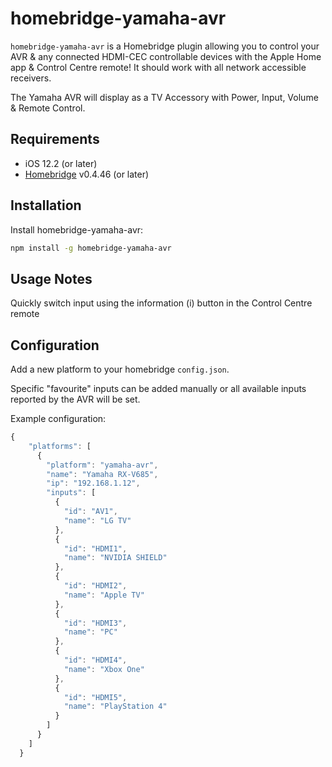 # homebridge-yamaha-avr

`homebridge-yamaha-avr` is a Homebridge plugin allowing you to control your AVR & any connected HDMI-CEC controllable devices with the Apple Home app & Control Centre remote! It should work with all network accessible receivers.

The Yamaha AVR will display as a TV Accessory with Power, Input, Volume & Remote Control.

## Requirements
* iOS 12.2 (or later)
* [Homebridge](https://homebridge.io/) v0.4.46 (or later)

## Installation
Install homebridge-yamaha-avr:
```sh
npm install -g homebridge-yamaha-avr
```

## Usage Notes
Quickly switch input using the information (i) button in the Control Centre remote

## Configuration
Add a new platform to your homebridge `config.json`.

Specific "favourite" inputs can be added manually or all available inputs reported by the AVR will be set.

Example configuration:

```js
{
    "platforms": [
      {
        "platform": "yamaha-avr",
        "name": "Yamaha RX-V685",
        "ip": "192.168.1.12",
        "inputs": [
          {
            "id": "AV1",
            "name": "LG TV"
          },
          {
            "id": "HDMI1",
            "name": "NVIDIA SHIELD"
          },
          {
            "id": "HDMI2",
            "name": "Apple TV"
          },
          {
            "id": "HDMI3",
            "name": "PC"
          },
          {
            "id": "HDMI4",
            "name": "Xbox One"
          },
          {
            "id": "HDMI5",
            "name": "PlayStation 4"
          }
        ]
      }
    ]
  }
```
